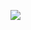 [![](https://jitpack.io/v/com.gitee.tgl/YoungFramework.svg)](https://jitpack.io/#com.gitee.tgl/YoungFramework)
